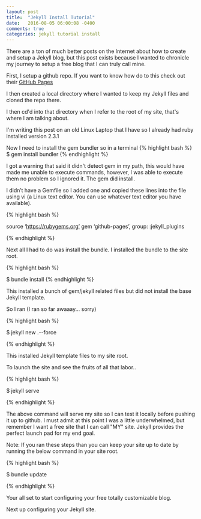 ```yaml
---
layout: post
title:  "Jekyll Install Tutorial"
date:   2016-08-05 06:00:08 -0400
comments: true
categories: jekyll tutorial install
---
```

There are a ton of much better posts on the Internet about how to create and setup a Jekyll blog, but this post exists because I wanted to chronicle my journey to setup a free blog that I can truly call mine.

First, I setup a github repo.  If you want to know how do to this check out their [GitHub Pages][github-pages]

I then created a local directory where I wanted to keep my Jekyll files and cloned the repo there.

I then cd'd into that directory when I refer to the root of my site, that's where I am talking about.

I'm writing this post on an old Linux Laptop that I have so I already had ruby installed version 2.3.1

Now I need to install the gem bundler so in a terminal
{% highlight bash %} 
$ gem install bundler
{% endhighlight %}

I got a warning that said it didn't detect gem in my path, this would have made me unable to execute commands, however, I was able to execute them no problem so I ignored it.  The gem did install.

I didn’t have a Gemfile so I added one and copied these lines into the file using vi (a Linux text editor.  You can use whatever text editor you have available).

{% highlight bash %}

source ‘https://rubygems.org’
gem ‘github-pages’, group: :jekyll_plugins

{% endhighlight %}

Next all I had to do was install the bundle.  I installed the bundle to the site root.

{% highlight bash %}

$ bundle install 
{% endhighlight %}

This installed a bunch of gem/jekyll related files but did not install the base Jekyll template.

So I ran (I ran so far awaaay... sorry)

{% highlight bash %}

$ jekyll new .--force

{% endhighlight %}

This installed Jekyll template files to my site root.

To launch the site and see the fruits of all that labor..

{% highlight bash %}

$ jekyll serve

{% endhighlight %}

The above command will serve my site so I can test it locally before pushing it up to github.  I must admit at this point I was a little underwhelmed, but remember I want a free site that I can call "MY" site.  Jekyll provides the perfect launch pad for my end goal.

Note:  If you ran these steps than you can keep your site up to date by running the below command in your site root.

{% highlight bash %}

$ bundle update 

{% endhighlight %}

Your all set to start configuring your free totally customizable blog.

Next up configuring your Jekyll site.

[github-pages]: https://pages.github.com/
